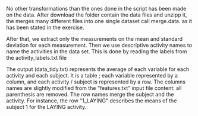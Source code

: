 No other transformations than the ones done in the script has been 
made on the data. After download the folder contain the data files
and unzipp it, the merges many different files into one single dataset call merge.data.
as it has been stated in the exercise.

After that, we extract only the measurements on the mean and standard deviation for each measurement.
Then we use descriptive activity names to name the activities in the data set.
This is done by reading the labels from the activity_labels.txt file

The output (data_tidy.txt) represents the average of each variable for each activity and each subject. 
It is a table ; each variable represented by a column, and each activity / subject is represented by a row.
The columns names are slightly modified from the "features.txt" input file content:
all parenthesis are removed. The row names merge the subject and the activity.
For instance, the row "1_LAYING" describes the means of the subject 1 for the LAYING activity.